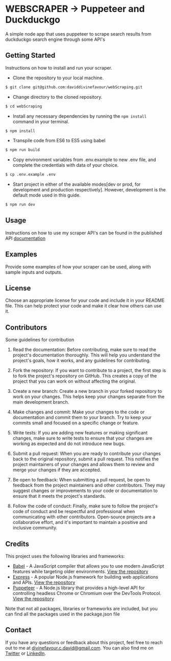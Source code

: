 # WEBSCRAPER -> Puppeteer and Duckduckgo

A simple node app that uses puppeteer to scrape search results from duckduckgo search engine through some API's

## Getting Started

Instructions on how to install and run your scraper.

- Clone the repository to your local machine.

```sh
$ git clone git@github.com:daviddivinefavour/webScraping.git
```

- Change directory to the cloned repository.

```sh
$ cd webScraping
```

- Install any necessary dependencies by running the `npm install` command in your terminal.

```sh
$ npm install
```

- Transpile code from ES6 to ES5 using babel

```sh
$ npm run build
```

- Copy environment variables from .env.example to new .env file, and complete the credentials with data of your choice.

```sh
$ cp .env.example .env
```

- Start project in either of the available modes[dev or prod, for development and production respectively]. However, development is the default mode used in this guide.

```sh
$ npm run dev
```

## Usage

Instructions on how to use my scraper API's can be found in the published API [documentation](https://documenter.getpostman.com/view/18859386/2s93JzMggJ)

## Examples

Provide some examples of how your scraper can be used, along with sample inputs and outputs.

## License

Choose an appropriate license for your code and include it in your README file. This can help protect your code and make it clear how others can use it.

## Contributors

Some guidelines for contribution

1. Read the documentation: Before contributing, make sure to read the project's documentation thoroughly. This will help you understand the project's goals, how it works, and any guidelines for contributing.

2. Fork the repository: If you want to contribute to a project, the first step is to fork the project's repository on GitHub. This creates a copy of the project that you can work on without affecting the original.

3. Create a new branch: Create a new branch in your forked repository to work on your changes. This helps keep your changes separate from the main development branch.

4. Make changes and commit: Make your changes to the code or documentation and commit them to your branch. Try to keep your commits small and focused on a specific change or feature.

5. Write tests: If you are adding new features or making significant changes, make sure to write tests to ensure that your changes are working as expected and do not introduce new bugs.

6. Submit a pull request: When you are ready to contribute your changes back to the original repository, submit a pull request. This notifies the project maintainers of your changes and allows them to review and merge your changes if they are accepted.

7. Be open to feedback: When submitting a pull request, be open to feedback from the project maintainers and other contributors. They may suggest changes or improvements to your code or documentation to ensure that it meets the project's standards.

8. Follow the code of conduct: Finally, make sure to follow the project's code of conduct and be respectful and professional when communicating with other contributors. Open-source projects are a collaborative effort, and it's important to maintain a positive and inclusive community.

## Credits

This project uses the following libraries and frameworks:

- [Babel](https://babeljs.io/) - A JavaScript compiler that allows you to use modern JavaScript features while targeting older environments. [View the repository](https://github.com/babel/babel)
- [Express](https://expressjs.com/) - A popular Node.js framework for building web applications and APIs. [View the repository](https://github.com/expressjs/express)
- [Puppeteer](https://pptr.dev/) - A Node.js library that provides a high-level API for controlling headless Chrome or Chromium over the DevTools Protocol. [View the repository](https://github.com/GoogleChrome/puppeteer)

Note that not all packages, libraries or frameworks are included, but you can find all the packages used in the package.json file

## Contact

If you have any questions or feedback about this project, feel free to reach out to me at [divinefavour.c.david@gmail.com](mailto:divinefavour.c.david@gmail.com). You can also find me on [Twitter](https://twitter.com/Divinefavour_DC) or [LinkedIn](https://www.linkedin.com/in/divinefavour-david/).
